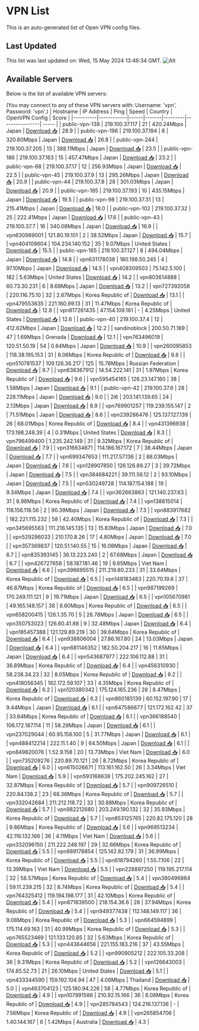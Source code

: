 # VPN List

This is an auto-generated list of Open VPN config files.

## Last Updated

This list was last updated on: Wed, 15 May 2024 13:46:34 GMT.
![Alt](https://repobeats.axiom.co/api/embed/186b98318ef1479477931607c1ad7d823f12451f.svg "Repobeats analytics image")

## Available Servers

Below is the list of available VPN servers:

(You may connect to any of these VPN servers with: Username: 'vpn', Password: 'vpn'.)
| Hostname | IP Address | Ping | Speed | Country | OpenVPN Config | Score |
|----------|------------|------|-------|---------|----------------| ----- |
| public-vpn-138 | 219.100.37.117 | 21 | 420.24Mbps | Japan | [Download 📥](./configs/server_0_JP.ovpn) | 28.9 |
| public-vpn-196 | 219.100.37.194 | 8 | 320.60Mbps | Japan | [Download 📥](./configs/server_1_JP.ovpn) | 26.8 |
| public-vpn-244 | 219.100.37.205 | 13 | 388.11Mbps | Japan | [Download 📥](./configs/server_2_JP.ovpn) | 23.5 |
| public-vpn-186 | 219.100.37.163 | 15 | 457.47Mbps | Japan | [Download 📥](./configs/server_3_JP.ovpn) | 23.2 |
| public-vpn-68 | 219.100.37.17 | 12 | 256.93Mbps | Japan | [Download 📥](./configs/server_4_JP.ovpn) | 22.5 |
| public-vpn-45 | 219.100.37.9 | 13 | 295.26Mbps | Japan | [Download 📥](./configs/server_5_JP.ovpn) | 20.9 |
| public-vpn-44 | 219.100.37.8 | 28 | 301.03Mbps | Japan | [Download 📥](./configs/server_6_JP.ovpn) | 20.9 |
| public-vpn-185 | 219.100.37.193 | 10 | 435.15Mbps | Japan | [Download 📥](./configs/server_7_JP.ovpn) | 19.5 |
| public-vpn-98 | 219.100.37.31 | 13 | 215.41Mbps | Japan | [Download 📥](./configs/server_8_JP.ovpn) | 18.0 |
| public-vpn-102 | 219.100.37.32 | 25 | 222.41Mbps | Japan | [Download 📥](./configs/server_9_JP.ovpn) | 17.6 |
| public-vpn-43 | 219.100.37.7 | 16 | 340.08Mbps | Japan | [Download 📥](./configs/server_10_JP.ovpn) | 16.9 |
| vpn630989001 | 121.80.19.101 | 2 | 38.52Mbps | Japan | [Download 📥](./configs/server_11_JP.ovpn) | 15.7 |
| vpn404109604 | 104.234.140.152 | 35 | 9.07Mbps | United States | [Download 📥](./configs/server_12_US.ovpn) | 15.5 |
| public-vpn-165 | 219.100.37.127 | 8 | 494.04Mbps | Japan | [Download 📥](./configs/server_13_JP.ovpn) | 14.8 |
| vpn631178038 | 180.198.50.245 | 4 | 97.10Mbps | Japan | [Download 📥](./configs/server_14_JP.ovpn) | 14.5 |
| vpn408309503 | 75.142.5.100 | 182 | 5.63Mbps | United States | [Download 📥](./configs/server_15_US.ovpn) | 14.2 |
| vpn803614888 | 60.73.30.231 | 6 | 8.68Mbps | Japan | [Download 📥](./configs/server_16_JP.ovpn) | 13.2 |
| vpn727392058 | 220.116.75.10 | 32 | 2.67Mbps | Korea Republic of | [Download 📥](./configs/server_17_KR.ovpn) | 13.1 |
| vpn479553635 | 221.160.99.13 | 31 | 11.47Mbps | Korea Republic of | [Download 📥](./configs/server_18_KR.ovpn) | 12.8 |
| vpn817261435 | 47.154.109.161 | - | 4.25Mbps | United States | [Download 📥](./configs/server_19_US.ovpn) | 12.6 |
| public-vpn-40 | 219.100.37.4 | 12 | 412.62Mbps | Japan | [Download 📥](./configs/server_20_JP.ovpn) | 12.2 |
| sandinoblock | 200.50.71.189 | 47 | 1.69Mbps | Grenada | [Download 📥](./configs/server_21_GD.ovpn) | 12.1 |
| vpn763496019 | 120.51.50.19 | 54 | 0.64Mbps | Japan | [Download 📥](./configs/server_22_JP.ovpn) | 10.9 |
| vpn260095853 | 118.38.195.153 | 31 | 8.06Mbps | Korea Republic of | [Download 📥](./configs/server_23_KR.ovpn) | 9.8 |
| vpn510781537 | 109.126.36.217 | 125 | 15.78Mbps | Russian Federation | [Download 📥](./configs/server_24_RU.ovpn) | 9.7 |
| vpn636367912 | 14.54.222.141 | 31 | 1.97Mbps | Korea Republic of | [Download 📥](./configs/server_25_KR.ovpn) | 9.6 |
| vpn595454165 | 126.23.147.160 | 38 | 1.58Mbps | Japan | [Download 📥](./configs/server_26_JP.ovpn) | 9.1 |
| public-vpn-42 | 219.100.37.6 | 28 | 228.11Mbps | Japan | [Download 📥](./configs/server_27_JP.ovpn) | 9.0 |
| 2i6 | 203.141.139.65 | 24 | 2.13Mbps | Japan | [Download 📥](./configs/server_28_JP.ovpn) | 8.9 |
| vpn769901257 | 119.239.155.147 | 2 | 71.51Mbps | Japan | [Download 📥](./configs/server_29_JP.ovpn) | 8.6 |
| vpn239286476 | 125.137.127.139 | 26 | 68.01Mbps | Korea Republic of | [Download 📥](./configs/server_30_KR.ovpn) | 8.4 |
| vpn431396938 | 173.198.248.39 | 4 | 0.31Mbps | United States | [Download 📥](./configs/server_31_US.ovpn) | 8.3 |
| vpn796499400 | 1.235.242.149 | 31 | 9.32Mbps | Korea Republic of | [Download 📥](./configs/server_32_KR.ovpn) | 7.9 |
| vpn316634671 | 114.186.167.172 | 7 | 38.44Mbps | Japan | [Download 📥](./configs/server_33_JP.ovpn) | 7.7 |
| vpn699347653 | 111.217.57.136 | 2 | 88.03Mbps | Japan | [Download 📥](./configs/server_34_JP.ovpn) | 7.6 |
| vpn128907850 | 126.126.89.27 | 3 | 39.72Mbps | Japan | [Download 📥](./configs/server_35_JP.ovpn) | 7.5 |
| vpn384684221 | 39.111.56.12 | 2 | 93.10Mbps | Japan | [Download 📥](./configs/server_36_JP.ovpn) | 7.5 |
| vpn530249728 | 114.187.154.188 | 19 | 9.34Mbps | Japan | [Download 📥](./configs/server_37_JP.ovpn) | 7.4 |
| vpn362663863 | 121.140.237.63 | 31 | 8.98Mbps | Korea Republic of | [Download 📥](./configs/server_38_KR.ovpn) | 7.4 |
| vpn138815014 | 118.156.118.56 | 2 | 90.39Mbps | Japan | [Download 📥](./configs/server_39_JP.ovpn) | 7.3 |
| vpn883917682 | 182.221.115.232 | 58 | 42.40Mbps | Korea Republic of | [Download 📥](./configs/server_40_KR.ovpn) | 7.3 |
| vpn345695563 | 111.216.145.135 | 13 | 15.83Mbps | Japan | [Download 📥](./configs/server_41_JP.ovpn) | 7.0 |
| vpn529296033 | 210.170.8.26 | 17 | 4.80Mbps | Japan | [Download 📥](./configs/server_42_JP.ovpn) | 7.0 |
| vpn357369837 | 120.51.140.55 | 15 | 16.08Mbps | Japan | [Download 📥](./configs/server_43_JP.ovpn) | 6.7 |
| vpn835393145 | 36.13.223.240 | 2 | 67.68Mbps | Japan | [Download 📥](./configs/server_44_JP.ovpn) | 6.7 |
| vpn426727658 | 58.187.181.46 | 19 | 9.65Mbps | Viet Nam | [Download 📥](./configs/server_45_VN.ovpn) | 6.6 |
| vpn396695515 | 211.219.80.233 | 31 | 33.64Mbps | Korea Republic of | [Download 📥](./configs/server_46_KR.ovpn) | 6.5 |
| vpn148183483 | 220.70.19.6 | 37 | 46.87Mbps | Korea Republic of | [Download 📥](./configs/server_47_KR.ovpn) | 6.5 |
| vpn987199269 | 170.249.111.121 | 9 | 19.71Mbps | Japan | [Download 📥](./configs/server_48_JP.ovpn) | 6.5 |
| vpn105670981 | 49.165.148.157 | 38 | 8.60Mbps | Korea Republic of | [Download 📥](./configs/server_49_KR.ovpn) | 6.5 |
| vpn658200415 | 126.1.35.70 | 5 | 28.78Mbps | Japan | [Download 📥](./configs/server_50_JP.ovpn) | 6.5 |
| vpn350753023 | 126.60.41.88 | 9 | 32.48Mbps | Japan | [Download 📥](./configs/server_51_JP.ovpn) | 6.4 |
| vpn185457388 | 121.129.89.219 | 30 | 39.64Mbps | Korea Republic of | [Download 📥](./configs/server_52_KR.ovpn) | 6.4 |
| vpn938806004 | 27.86.167.80 | 24 | 13.03Mbps | Japan | [Download 📥](./configs/server_53_JP.ovpn) | 6.4 |
| vpn681146352 | 182.50.204.217 | 16 | 11.65Mbps | Japan | [Download 📥](./configs/server_54_JP.ovpn) | 6.4 |
| vpn543687977 | 222.106.112.88 | 31 | 36.89Mbps | Korea Republic of | [Download 📥](./configs/server_55_KR.ovpn) | 6.4 |
| vpn456310930 | 58.238.34.23 | 32 | 8.05Mbps | Korea Republic of | [Download 📥](./configs/server_56_KR.ovpn) | 6.2 |
| vpn418056345 | 182.172.59.107 | 33 | 4.35Mbps | Korea Republic of | [Download 📥](./configs/server_57_KR.ovpn) | 6.2 |
| vpn120380342 | 175.124.165.236 | 28 | 8.47Mbps | Korea Republic of | [Download 📥](./configs/server_58_KR.ovpn) | 6.2 |
| vpn860185139 | 60.152.197.90 | 17 | 9.44Mbps | Japan | [Download 📥](./configs/server_59_JP.ovpn) | 6.1 |
| vpn647586677 | 121.172.162.42 | 37 | 33.64Mbps | Korea Republic of | [Download 📥](./configs/server_60_KR.ovpn) | 6.1 |
| vpn366188540 | 106.172.187.114 | 11 | 58.29Mbps | Japan | [Download 📥](./configs/server_61_JP.ovpn) | 6.1 |
| vpn237029044 | 60.95.156.100 | 5 | 31.77Mbps | Japan | [Download 📥](./configs/server_62_JP.ovpn) | 6.1 |
| vpn488412214 | 222.11.1.40 | 9 | 64.50Mbps | Japan | [Download 📥](./configs/server_63_JP.ovpn) | 6.1 |
| vpn849820076 | 1.52.9.158 | 20 | 13.73Mbps | Viet Nam | [Download 📥](./configs/server_64_VN.ovpn) | 6.0 |
| vpn735209276 | 220.89.70.121 | 26 | 8.72Mbps | Korea Republic of | [Download 📥](./configs/server_65_KR.ovpn) | 6.0 |
| vpn615026671 | 113.161.162.50 | 26 | 3.34Mbps | Viet Nam | [Download 📥](./configs/server_66_VN.ovpn) | 5.9 |
| vpn593168638 | 175.202.245.162 | 27 | 32.87Mbps | Korea Republic of | [Download 📥](./configs/server_67_KR.ovpn) | 5.7 |
| vpn909726510 | 220.84.138.2 | 23 | 68.36Mbps | Korea Republic of | [Download 📥](./configs/server_68_KR.ovpn) | 5.7 |
| vpn332042684 | 211.212.118.72 | 32 | 30.88Mbps | Korea Republic of | [Download 📥](./configs/server_69_KR.ovpn) | 5.7 |
| vpn982212680 | 203.249.190.132 | 32 | 35.93Mbps | Korea Republic of | [Download 📥](./configs/server_70_KR.ovpn) | 5.7 |
| vpn853125765 | 220.82.175.120 | 28 | 9.86Mbps | Korea Republic of | [Download 📥](./configs/server_71_KR.ovpn) | 5.6 |
| vpn969513234 | 42.116.132.166 | 36 | 4.11Mbps | Viet Nam | [Download 📥](./configs/server_72_VN.ovpn) | 5.6 |
| vpn332096150 | 211.222.248.197 | 29 | 32.66Mbps | Korea Republic of | [Download 📥](./configs/server_73_KR.ovpn) | 5.5 |
| vpn889178854 | 125.142.82.179 | 31 | 36.99Mbps | Korea Republic of | [Download 📥](./configs/server_74_KR.ovpn) | 5.5 |
| vpn618794260 | 1.55.7.106 | 22 | 13.39Mbps | Viet Nam | [Download 📥](./configs/server_75_VN.ovpn) | 5.5 |
| vpn228897250 | 119.195.217.114 | 32 | 58.57Mbps | Korea Republic of | [Download 📥](./configs/server_76_KR.ovpn) | 5.4 |
| vpn380496884 | 59.11.239.215 | 32 | 8.74Mbps | Korea Republic of | [Download 📥](./configs/server_77_KR.ovpn) | 5.4 |
| vpn764325412 | 119.194.198.177 | 31 | 42.10Mbps | Korea Republic of | [Download 📥](./configs/server_78_KR.ovpn) | 5.4 |
| vpn871839500 | 218.154.36.6 | 28 | 37.94Mbps | Korea Republic of | [Download 📥](./configs/server_79_KR.ovpn) | 5.4 |
| vpn949377438 | 112.148.149.117 | 36 | 9.08Mbps | Korea Republic of | [Download 📥](./configs/server_80_KR.ovpn) | 5.3 |
| vpn664594899 | 175.114.69.163 | 31 | 40.99Mbps | Korea Republic of | [Download 📥](./configs/server_81_KR.ovpn) | 5.3 |
| vpn765523469 | 121.133.120.85 | 32 | 5.63Mbps | Korea Republic of | [Download 📥](./configs/server_82_KR.ovpn) | 5.3 |
| vpn443644656 | 221.155.183.216 | 37 | 43.55Mbps | Korea Republic of | [Download 📥](./configs/server_83_KR.ovpn) | 5.2 |
| vpn990905212 | 222.105.33.208 | 36 | 9.31Mbps | Korea Republic of | [Download 📥](./configs/server_84_KR.ovpn) | 5.2 |
| vpn126643003 | 174.85.52.73 | 21 | 26.10Mbps | United States | [Download 📥](./configs/server_85_US.ovpn) | 5.1 |
| vpn433344590 | 159.192.104.94 | 47 | 4.06Mbps | Thailand | [Download 📥](./configs/server_86_TH.ovpn) | 5.0 |
| vpn463704123 | 125.180.94.226 | 58 | 4.77Mbps | Korea Republic of | [Download 📥](./configs/server_87_KR.ovpn) | 4.9 |
| vpn107991586 | 210.92.15.166 | 36 | 8.08Mbps | Korea Republic of | [Download 📥](./configs/server_88_KR.ovpn) | 4.9 |
| vpn285784543 | 124.216.137.136 | - | 7.56Mbps | Korea Republic of | [Download 📥](./configs/server_89_KR.ovpn) | 4.9 |
| vpn265854706 | 1.40.144.167 | 6 | 1.42Mbps | Australia | [Download 📥](./configs/server_90_AU.ovpn) | 4.3 |
